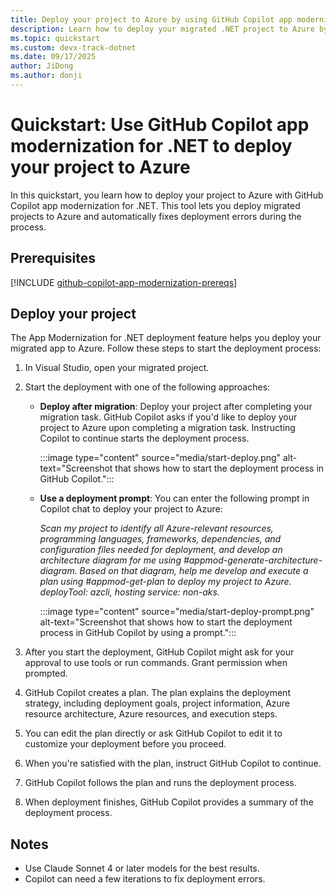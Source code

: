 ```yaml
---
title: Deploy your project to Azure by using GitHub Copilot app modernization for .NET
description: Learn how to deploy your migrated .NET project to Azure by using GitHub Copilot app modernization for .NET.
ms.topic: quickstart
ms.custom: devx-track-dotnet
ms.date: 09/17/2025
author: JiDong
ms.author: donji
---
```


# Quickstart: Use GitHub Copilot app modernization for .NET to deploy your project to Azure

In this quickstart, you learn how to deploy your project to Azure with GitHub Copilot app modernization for .NET. This tool lets you deploy migrated projects to Azure and automatically fixes deployment errors during the process.

## Prerequisites

[!INCLUDE [github-copilot-app-modernization-prereqs](../../../includes/github-copilot-app-modernization-prereqs.md)]

## Deploy your project

The App Modernization for .NET deployment feature helps you deploy your migrated app to Azure. Follow these steps to start the deployment process:

1. In Visual Studio, open your migrated project.

1. Start the deployment with one of the following approaches:

    - **Deploy after migration**: Deploy your project after completing your migration task. GitHub Copilot asks if you'd like to deploy your project to Azure upon completing a migration task. Instructing Copilot to continue starts the deployment process.

        :::image type="content" source="media/start-deploy.png" alt-text="Screenshot that shows how to start the deployment process in GitHub Copilot.":::

    - **Use a deployment prompt**: You can enter the following prompt in Copilot chat to deploy your project to Azure:

        *Scan my project to identify all Azure-relevant resources, programming languages, frameworks, dependencies, and configuration files needed for deployment, and develop an architecture diagram for me using #appmod-generate-architecture-diagram. Based on that diagram, help me develop and execute a plan using #appmod-get-plan to deploy my project to Azure. deployTool: azcli, hosting service: non-aks.*

        :::image type="content" source="media/start-deploy-prompt.png" alt-text="Screenshot that shows how to start the deployment process in GitHub Copilot by using a prompt.":::

1. After you start the deployment, GitHub Copilot might ask for your approval to use tools or run commands. Grant permission when prompted.

1. GitHub Copilot creates a plan. The plan explains the deployment strategy, including deployment goals, project information, Azure resource architecture, Azure resources, and execution steps.

1. You can edit the plan directly or ask GitHub Copilot to edit it to customize your deployment before you proceed.

1. When you're satisfied with the plan, instruct GitHub Copilot to continue.

1. GitHub Copilot follows the plan and runs the deployment process.

1. When deployment finishes, GitHub Copilot provides a summary of the deployment process.

## Notes

- Use Claude Sonnet 4 or later models for the best results.
- Copilot can need a few iterations to fix deployment errors.

